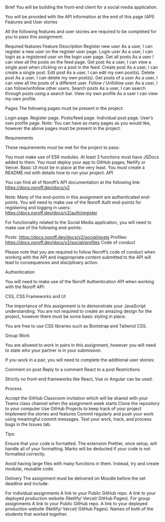 Brief
You will be building the front-end client for a social media application.

You will be provided with the API information at the end of this page (API)
Features and User stories
 
All the following features and user stories are required to be completed for you to pass this assignment:
 

Required features
Feature	Description
Register new user	As a user, I can register a new user on the register user page.
Login user	As a user, I can login as a registered user on the login user page.
Get all posts	As a user I can view all the posts on the feed page.
Get post	As a user, I can view a single post when clicking on a post in the feed.
Create post	As a user, I can create a single post.
Edit post	As a user, I can edit my own post(s).
Delete post	As a user, I can delete my own post(s).
Get posts of a user	As a user, I can view all the posts of a different user.
Follow / Unfollow user	As a user, I can follow/unfollow other users.
Search posts	As a user, I can search through posts using a search bar.
View my own profile	As a user I can view my own profile.
 
Pages
The following pages must be present in the project:

Login page.
Register page.
Posts/feed page.
Individual post page.
User’s own profile page. 
Note: You can have as many pages as you would like, however the above pages must be present in the project.

Requirements
 
These requirements must be met for the project to pass:

You must make use of ES6 modules.
At least 3 functions must have JSDocs added to them.
You must deploy your app to GitHub pages, Netlify or Vercel.
Basic UI must be in place at the very least.
You must create a README.md with details how to run your project.
API
 
You can find all of Noroff’s API documentation at the following link: https://docs.noroff.dev/docs/v2

Note: Many of the end-points in this assignment are authenticated end-points. You will need to make use of the Noroff Auth end-points for registering and logging in users: https://docs.noroff.dev/docs/v2/auth/register

For functionality related to the Social Media application, you will need to make use of the following end-points:

Posts: https://docs.noroff.dev/docs/v2/social/posts
Profiles: https://docs.noroff.dev/docs/v2/social/profiles
Code of conduct
 
Please note that you are required to follow Noroff’s code of conduct when working with the API and inappropriate content submitted to the API will lead to consequences and disciplinary action.

Authentication
 
You will need to make use of the Noroff Authentication API when working with the Noroff API:

CSS, CSS Frameworks and UI
 
The importance of this assignment is to demonstrate your JavaScript understanding. You are not required to create an amazing design for the project, however there must be some basic styling in place.

You are free to use CSS libraries such as Bootstrap and Tailwind CSS.

Group Work
 
You are allowed to work in pairs in this assignment, however you will need to state who your partner is in your submission.

If you work in a pair, you will need to complete the additional user stories:

Comment on post
Reply to a comment
React to a post
 Restrictions
 
Strictly no front-end frameworks like React, Vue or Angular can be used.

Process
 
Accept the GitHub Classroom invitation which will be shared with your Teams class channel when the assignment week starts
Clone the repository to your computer
Use GitHub Projects to keep track of your project
Implement the stories and features
Commit regularly and push your work using meaningful commit messages.
Test your work, track, and process bugs in the Issues tab.
 
Tips:

Ensure that your code is formatted. The extension Prettier, once setup, will handle all of your formatting. Marks will be deducted if your code is not formatted correctly.

Avoid having large files with many functions in them. Instead, try and create modular, reusable code.

Delivery
The assignment must be delivered on Moodle before the set deadline and include:

For individual assignments
A link to your Public GitHub repo.
A link to your deployed production website (Netlify/ Vercel/ GitHub Pages).
For group assignments
A link to your Public GitHub repo.
A link to your deployed production website (Netlify/ Vercel/ GitHub Pages).
Names of both of the students that worked together.
 
 
 
